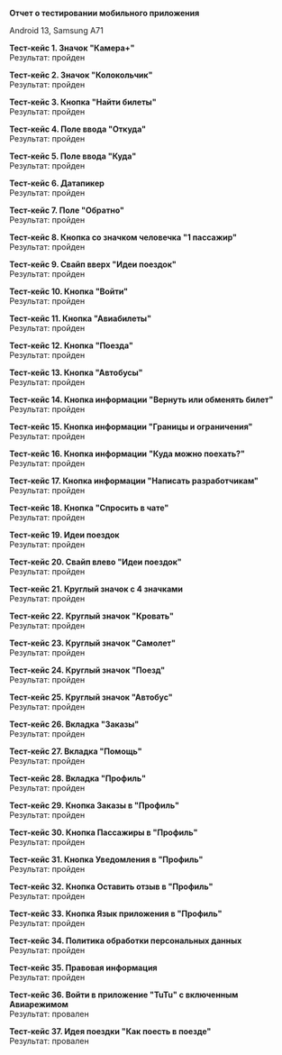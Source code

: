 **Отчет о тестировании мобильного приложения**

Android 13, Samsung A71

**Тест-кейс 1. Значок "Камера+"**  
Результат: пройден

**Тест-кейс 2. Значок "Колокольчик"**  
Результат: пройден  

**Тест-кейс 3. Кнопка "Найти билеты"**  
Результат: пройден  

**Тест-кейс 4. Поле ввода "Откуда"**  
Результат: пройден  

**Тест-кейс 5. Поле ввода "Куда"**  
Результат: пройден  

**Тест-кейс 6. Датапикер**  
Результат: пройден  

**Тест-кейс 7. Поле "Обратно"**  
Результат: пройден 

**Тест-кейс 8. Кнопка со значком человечка "1 пассажир"**  
Результат: пройден 

**Тест-кейс 9. Свайп вверх "Идеи поездок"**  
Результат: пройден 

**Тест-кейс 10. Кнопка "Войти"**  
Результат: пройден 

**Тест-кейс 11. Кнопка "Авиабилеты"**  
Результат: пройден 

**Тест-кейс 12. Кнопка "Поезда"**  
Результат: пройден 

**Тест-кейс 13. Кнопка "Автобусы"**  
Результат: пройден 

**Тест-кейс 14. Кнопка информации "Вернуть или обменять билет"**  
Результат: пройден 

**Тест-кейс 15. Кнопка информации "Границы и ограничения"**  
Результат: пройден 

**Тест-кейс 16. Кнопка информации "Куда можно поехать?"**  
Результат: пройден 

**Тест-кейс 17. Кнопка информации "Написать разработчикам"**  
Результат: пройден 

**Тест-кейс 18. Кнопка "Спросить в чате"**  
Результат: пройден 

**Тест-кейс 19. Идеи поездок**  
Результат: пройден 

**Тест-кейс 20. Свайп влево "Идеи поездок"**  
Результат: пройден 

**Тест-кейс 21. Круглый значок с 4 значками**  
Результат: пройден 

**Тест-кейс 22. Круглый значок "Кровать"**  
Результат: пройден 

**Тест-кейс 23. Круглый значок "Самолет"**  
Результат: пройден 

**Тест-кейс 24. Круглый значок "Поезд"**  
Результат: пройден 

**Тест-кейс 25. Круглый значок "Автобус"**  
Результат: пройден 

**Тест-кейс 26. Вкладка "Заказы"**  
Результат: пройден 

**Тест-кейс 27. Вкладка "Помощь"**  
Результат: пройден 

**Тест-кейс 28. Вкладка "Профиль"**  
Результат: пройден 

**Тест-кейс 29. Кнопка Заказы в "Профиль"**  
Результат: пройден 

**Тест-кейс 30. Кнопка Пассажиры в "Профиль"**  
Результат: пройден 

**Тест-кейс 31. Кнопка Уведомления в "Профиль"**  
Результат: пройден 

**Тест-кейс 32. Кнопка Оставить отзыв в "Профиль"**  
Результат: пройден 

**Тест-кейс 33. Кнопка Язык приложения в "Профиль"**  
Результат: пройден 

**Тест-кейс 34. Политика обработки персональных данных**  
Результат: пройден 

**Тест-кейс 35. Правовая информация**  
Результат: пройден 

**Тест-кейс 36. Войти в приложение "TuTu" с включенным Авиарежимом**  
Результат: провален 

**Тест-кейс 37. Идея поездки "Как поесть в поезде"**  
Результат: провален 
